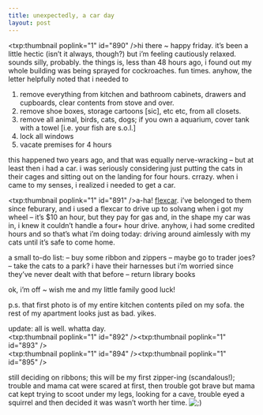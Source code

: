 ```yaml
---
title: unexpectedly, a car day    
layout: post
---
```


<span class="pic"><txp:thumbnail poplink="1" id="890" /></span>hi there ~ happy friday. it&#8217;s been a little hectic (isn&#8217;t it always, though?) but i&#8217;m feeling cautiously relaxed. sounds silly, probably. the things is, less than 48 hours ago, i found out my whole building was being sprayed for cockroaches. fun times. anyhow, the letter helpfully noted that i needed to

1) remove everything from kitchen and bathroom cabinets, drawers and cupboards, clear contents from stove and over.  
2) remove shoe boxes, storage cartoons [sic], etc etc, from all closets.   
3) remove all animal, birds, cats, dogs; if you own a aquarium, cover tank with a towel [i.e. your fish are s.o.l.]  
4) lock all windows  
5) vacate premises for 4 hours

this happened two years ago, and that was equally nerve-wracking &#8211; but at least then i had a car. i was seriously considering just putting the cats in their cages and sitting out on the landing for four hours. crrazy. when i came to my senses, i realized i needed to get a car.

<span class="pic"><txp:thumbnail poplink="1" id="891" /></span>a-ha! [flexcar][1]. i&#8217;ve belonged to them since feburary, and i used a flexcar to drive up to solvang when i got my wheel &#8211; it&#8217;s $10 an hour, but they pay for gas and, in the shape my car was in, i knew it couldn&#8217;t handle a four+ hour drive. anyhow, i had some credited hours and so that&#8217;s what i&#8217;m doing today: driving around aimlessly with my cats until it&#8217;s safe to come home.

a small to-do list: &#8211; buy some ribbon and zippers &#8211; maybe go to trader joes? &#8211; take the cats to a park? i have their harnesses but i&#8217;m worried since they&#8217;ve never dealt with that before &#8211; return library books

ok, i&#8217;m off ~ wish me and my little family good luck!

p.s. that first photo is of my entire kitchen contents piled on my sofa. the rest of my apartment looks just as bad. yikes.

update: all is well. whatta day.  
<span class="pic3"><txp:thumbnail poplink="1" id="892" /></span><span class="pic3"><txp:thumbnail poplink="1" id="893" /></span>  
<span class="pic3"><txp:thumbnail poplink="1" id="894" /></span><span class="pic3"><txp:thumbnail poplink="1" id="895" /></span>

still deciding on ribbons; this will be my first zipper-ing (scandalous!); trouble and mama cat were scared at first, then trouble got brave but mama cat kept trying to scoot under my legs, looking for a cave, trouble eyed a squirrel and then decided it was wasn&#8217;t worth her time. <img src="http://localhost:8888/wordpress/wp-includes/images/smilies/icon_wink.gif" alt=";)" class="wp-smiley" />

 [1]: http://flexcar.com/